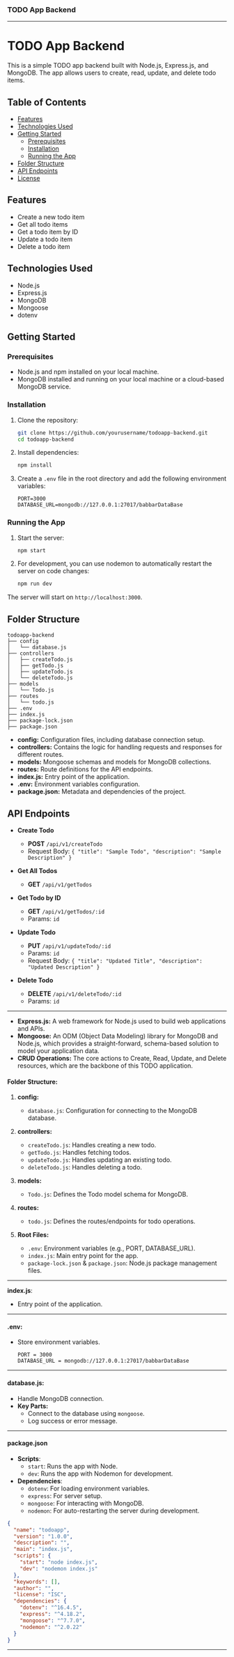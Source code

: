 ### TODO App Backend 

---

# TODO App Backend

This is a simple TODO app backend built with Node.js, Express.js, and MongoDB. The app allows users to create, read, update, and delete todo items.

## Table of Contents

- [Features](#features)
- [Technologies Used](#technologies-used)
- [Getting Started](#getting-started)
  - [Prerequisites](#prerequisites)
  - [Installation](#installation)
  - [Running the App](#running-the-app)
- [Folder Structure](#folder-structure)
- [API Endpoints](#api-endpoints)
- [License](#license)

## Features

- Create a new todo item
- Get all todo items
- Get a todo item by ID
- Update a todo item
- Delete a todo item

## Technologies Used

- Node.js
- Express.js
- MongoDB
- Mongoose
- dotenv

## Getting Started

### Prerequisites

- Node.js and npm installed on your local machine.
- MongoDB installed and running on your local machine or a cloud-based MongoDB service.

### Installation

1. Clone the repository:
   ```sh
   git clone https://github.com/yourusername/todoapp-backend.git
   cd todoapp-backend
   ```

2. Install dependencies:
   ```sh
   npm install
   ```

3. Create a `.env` file in the root directory and add the following environment variables:
   ```
   PORT=3000
   DATABASE_URL=mongodb://127.0.0.1:27017/babbarDataBase
   ```

### Running the App

1. Start the server:
   ```sh
   npm start
   ```

2. For development, you can use nodemon to automatically restart the server on code changes:
   ```sh
   npm run dev
   ```

The server will start on `http://localhost:3000`.

## Folder Structure

```
todoapp-backend
├── config
│   └── database.js
├── controllers
│   ├── createTodo.js
│   ├── getTodo.js
│   ├── updateTodo.js
│   └── deleteTodo.js
├── models
│   └── Todo.js
├── routes
│   └── todo.js
├── .env
├── index.js
├── package-lock.json
├── package.json
```

- **config:** Configuration files, including database connection setup.
- **controllers:** Contains the logic for handling requests and responses for different routes.
- **models:** Mongoose schemas and models for MongoDB collections.
- **routes:** Route definitions for the API endpoints.
- **index.js:** Entry point of the application.
- **.env:** Environment variables configuration.
- **package.json:** Metadata and dependencies of the project.

## API Endpoints

- **Create Todo**
  - **POST** `/api/v1/createTodo`
  - Request Body: `{ "title": "Sample Todo", "description": "Sample Description" }`

- **Get All Todos**
  - **GET** `/api/v1/getTodos`

- **Get Todo by ID**
  - **GET** `/api/v1/getTodos/:id`
  - Params: `id`

- **Update Todo**
  - **PUT** `/api/v1/updateTodo/:id`
  - Params: `id`
  - Request Body: `{ "title": "Updated Title", "description": "Updated Description" }`

- **Delete Todo**
  - **DELETE** `/api/v1/deleteTodo/:id`
  - Params: `id`



















---

- **Express.js:** A web framework for Node.js used to build web applications and APIs.
- **Mongoose:** An ODM (Object Data Modeling) library for MongoDB and Node.js, which provides a straight-forward, schema-based solution to model your application data.
- **CRUD Operations:** The core actions to Create, Read, Update, and Delete resources, which are the backbone of this TODO application.

#### **Folder Structure:**

1. **config:**
   - `database.js`: Configuration for connecting to the MongoDB database.

2. **controllers:**
   - `createTodo.js`: Handles creating a new todo.
   - `getTodo.js`: Handles fetching todos.
   - `updateTodo.js`: Handles updating an existing todo.
   - `deleteTodo.js`: Handles deleting a todo.

3. **models:**
   - `Todo.js`: Defines the Todo model schema for MongoDB.

4. **routes:**
   - `todo.js`: Defines the routes/endpoints for todo operations.

5. **Root Files:**
   - `.env`: Environment variables (e.g., PORT, DATABASE_URL).
   - `index.js`: Main entry point for the app.
   - `package-lock.json` & `package.json`: Node.js package management files.

---

**index.js**:
- Entry point of the application.


---

#### **.env:**

- Store environment variables.
  ```
  PORT = 3000
  DATABASE_URL = mongodb://127.0.0.1:27017/babbarDataBase
  ```

---

#### **database.js:**

- Handle MongoDB connection.
- **Key Parts:**
  - Connect to the database using `mongoose`.
  - Log success or error message.

---


#### **package.json**

- **Scripts**:
  - `start`: Runs the app with Node.
  - `dev`: Runs the app with Nodemon for development.
- **Dependencies**:
  - `dotenv`: For loading environment variables.
  - `express`: For server setup.
  - `mongoose`: For interacting with MongoDB.
  - `nodemon`: For auto-restarting the server during development.

```json
{
  "name": "todoapp",
  "version": "1.0.0",
  "description": "",
  "main": "index.js",
  "scripts": {
    "start": "node index.js",
    "dev": "nodemon index.js"
  },
  "keywords": [],
  "author": "",
  "license": "ISC",
  "dependencies": {
    "dotenv": "^16.4.5",
    "express": "^4.18.2",
    "mongoose": "^7.7.0",
    "nodemon": "^2.0.22"
  }
}
```

---

